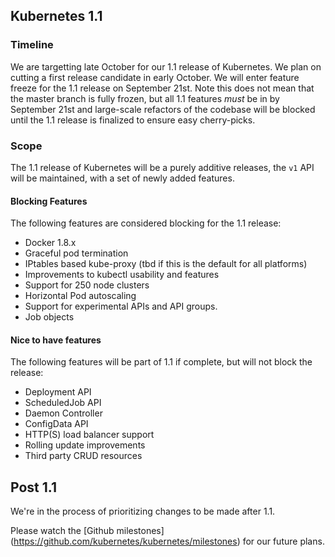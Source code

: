 
## Kubernetes 1.1

### Timeline

We are targetting late October for our 1.1 release of Kubernetes.  We plan on cutting a first release candidate
in early October.  We will enter feature freeze for the 1.1 release on September 21st.  Note this does not mean
that the master branch is fully frozen, but all 1.1 features *must* be in by September 21st and large-scale
refactors of the codebase will be blocked until the 1.1 release is finalized to ensure easy cherry-picks.

### Scope

The 1.1 release of Kubernetes will be a purely additive releases, the `v1` API will be maintained, with a set
of newly added features.

#### Blocking Features

The following features are considered blocking for the 1.1 release:
   * Docker 1.8.x
   * Graceful pod termination
   * IPtables based kube-proxy (tbd if this is the default for all platforms)
   * Improvements to kubectl usability and features
   * Support for 250 node clusters
   * Horizontal Pod autoscaling
   * Support for experimental APIs and API groups.
   * Job objects

#### Nice to have features

The following features will be part of 1.1 if complete, but will not block the release:
   * Deployment API
   * ScheduledJob API
   * Daemon Controller
   * ConfigData API
   * HTTP(S) load balancer support
   * Rolling update improvements
   * Third party CRUD resources

## Post 1.1

We're in the process of prioritizing changes to be made after 1.1.

Please watch the [Github milestones] (https://github.com/kubernetes/kubernetes/milestones) for our future plans.



